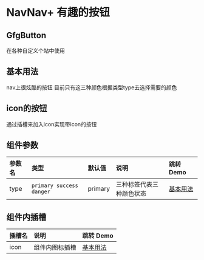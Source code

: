 
# NavNav+ 有趣的按钮
## GfgButton
在各种自定义个站中使用

## 基本用法
nav上很炫酷的按钮 目前只有这三种颜色根据类型type去选择需要的颜色

<demo src="./demo-codes/demo.vue" desc="通过 type 改变按钮的颜色,支持各种原生属性"></demo>

## icon的按钮
通过插槽来加入icon实现带icon的按钮
<demo src="./demo-codes/demo-slot.vue" desc="通过icon的插槽实现"></demo>

## 组件参数
| 参数名 | 类型 | 默认值 | 说明 | 跳转 Demo |
| :---- | :---- | :---- | :---- | :--------- |
|  type    | `primary success danger`   |   primary   |   三种标签代表三种颜色状态   |     [基本用法](#基本用法)      |


## 组件内插槽

| 插槽名 | 说明 | 跳转 Demo |
| :---- | :---- | :--------- |
|   icon   |  组件内图标插槽  | [基本用法](#基本用法)   |






